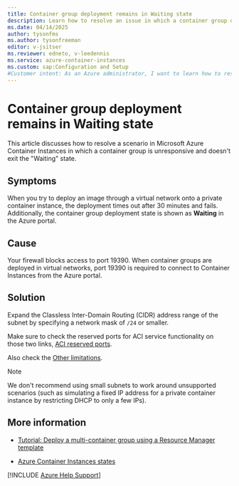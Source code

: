```yaml
---
title: Container group deployment remains in Waiting state
description: Learn how to resolve an issue in which a container group deployment never progresses from the Waiting state in Azure Container Instances.
ms.date: 04/14/2025
author: tysonfms
ms.author: tysonfreeman
editor: v-jsitser
ms.reviewer: edneto, v-leedennis
ms.service: azure-container-instances
ms.custom: sap:Configuration and Setup
#Customer intent: As an Azure administrator, I want to learn how to resolve a container group deployment that's stuck in the "Waiting" state so that I can successfully deploy an image onto a container instance.
---
```

# Container group deployment remains in Waiting state

This article discusses how to resolve a scenario in Microsoft Azure Container Instances in which a container group is unresponsive and doesn't exit the "Waiting" state.

## Symptoms

When you try to deploy an image through a virtual network onto a private container instance, the deployment times out after 30 minutes and fails. Additionally, the container group deployment state is shown as **Waiting** in the Azure portal.

## Cause

Your firewall blocks access to port 19390. When container groups are deployed in virtual networks, port 19390 is required to connect to Container Instances from the Azure portal.

## Solution

Expand the Classless Inter-Domain Routing (CIDR) address range of the subnet by specifying a network mask of `/24` or smaller.

Make sure to check the reserved ports for ACI service functionality on those two links, [ACI reserved ports](/azure/container-instances/container-instances-faq#does-the-aci-service-reserve-ports-for-service-functionality-).

Also check the [Other limitations](/azure/container-instances/container-instances-virtual-network-concepts#other-limitations).

> [!NOTE]
> We don't recommend using small subnets to work around unsupported scenarios (such as simulating a fixed IP address for a private container instance by restricting DHCP to only a few IPs).

## More information

- [Tutorial: Deploy a multi-container group using a Resource Manager template](/azure/container-instances/container-instances-multi-container-group)

- [Azure Container Instances states](/azure/container-instances/container-state)

[!INCLUDE [Azure Help Support](../../../includes/azure-help-support.md)]
